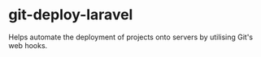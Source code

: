 # git-deploy-laravel
Helps automate the deployment of projects onto servers by utilising Git's web hooks.
